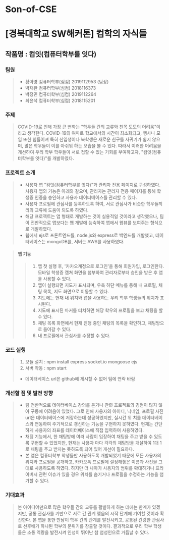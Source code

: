 # Son-of-CSE
# [경북대학교 SW해커톤] 컴학의 자식들
## 작품명 : 컴잇(컴퓨터학부를 잇다) 

### 팀원 
>- 황아영 컴퓨터학부(심컴) 2019112953 (팀장)
>- 박재완 컴퓨터학부(심컴) 2018116373
>- 박정민 컴퓨터학부(심컴) 2019112264
>- 최윤석 컴퓨터학부(심컴) 2018115201

### 주제
>COVID-19로 인해 가장 큰 변화는 "학우들 간의 교류와 친목 도모의 어려움"이라고 생각한다. COVID-19의 여파로 학교에서의 시간이 최소화되고, 행사나 모임 또한 힘들어져 특히 신입생이나 복학생은 새로운 친구를 사귀기가 쉽지 않으며, 많은 학우들이 이를 아쉬워 하는 모습을 볼 수 있다. 따라서 이러한 어려움을 개선하여 우리 학부 학우들이 서로 접할 수 있는 기회를 부여하고자, "컴잇(컴퓨터학부를 잇다)"를 개발하였다.

### 프로젝트 소개
>- 사용자 앱 "컴잇(컴퓨터학부를 잇다)"과 관리자 전용 페이지로 구성하였다. 사용자 앱의 기능은 아래와 같으며, 관리자는 관리자 전용 페이지를 통해 학생증 인증을 승인하고 사용자 데이터베이스를 관리할 수 있다.
>- 사용자 프로필에 관심사를 등록하도록 하여, 서로 관심사가 비슷한 학우들끼리의 교류에 도움이 되도록 하였다.
>- 해당 프로젝트는 앱 형태로 개발하는 것이 실용적일 것이라고 생각했으나, 팀이 전반적으로 앱보다는 웹 개발에 능숙하여 앱에서 웹뷰를 보여주는 형식으로 개발하였다.
>- 웹에서 ejs로 프론트엔드를, node.js와 express로 백엔드를 개발했고, 데이터베이스는 mongoDB를, 서버는 AWS를 사용하였다.

>#### 앱 기능
>>1. 앱 첫 실행 후, '카카오계정으로 로그인'을 통해 회원가입, 로그인한다. 모바일 학생증 캡쳐 화면을 첨부하여 관리자로부터 승인을 받은 후 앱을 사용할 수 있다.
>>2. 앱이 실행되면 지도가 표시되며, 우측 하단 메뉴를 통해 내 프로필, 채팅 목록, 지도 화면으로 이동할 수 있다.
>>3. 지도에는 현재 내 위치와 앱을 사용하는 우리 학부 학생들의 위치가 표시된다.
>>4. 지도에 표시된 마커를 터치하면 해당 학우의 프로필을 보고 채팅을 할 수 있다.
>>5. 채팅 목록 화면에서 현재 진행 중인 채팅의 목록을 확인하고, 채팅방으로 들어갈 수 있다.
>>6. 내 프로필에서 관심사를 수정할 수 있다.

### 코드 실행 
>1. 모듈 설치 : npm install express socket.io mongoose ejs
>2. 서버 작동 : npm start
>* 데이터베이스 url은 github에 게시할 수 없어 팀에 연락 바람

### 개선할 점 및 발전 방향
>- 팀 전반적으로 데이터베이스 강의를 듣거나 관련 프로젝트의 경험이 많지 않아 구동에 어려움이 있었다. 그로 인해 사용자의 아이디, 닉네임, 프로필 사진 url은 데이터베이스에 저장하는데 성공하였지만, 실시간 위 치를 데이터베이스와 연동하여 주기적으로 갱신하는 기능을 구현하지 못하였다. 현재는 간단하게 사용자의 좌표를 데이터베이스에 직접 입력하여 사용하였다.
>- 채팅 기능에서, 한 채팅방에 여러 사람이 입장하여 채팅을 주고 받을 수 있도록 구현할 수 있었지만, 현재는 사용자 마다 각각의 채팅방을 개설하여 1대 1로 채팅을 주고 받지는 못하도록 되어 있어 개선이 필요하다.
>- 본 앱은 컴퓨터학부 학생들만 사용하도록 개발되었기 때문에 모든 사용자의 위치와 프로필을 공개하고, 카카오톡 프로필에 설정해놓은 이름과 사진을 그대로 사용하도록 하였다. 하지만 더 나아가 사용자의 범위를 확대하거나 프라이버시 관련 이슈가 있을 경우 위치를 숨기거나 프로필을 수정하는 기능을 첨가할 수 있다.

### 기대효과
>본 아이디어만으로 많은 학우들 간의 교류를 활발하게 하는 데에는 한계가 있겠지만, 공통 관심사를 기반으로 서로 간 관계 맺음의 시작 단계에 기여할 것이라 확신한다. 본 앱을 통한 만남이 학우 간의 관계를 발전시키고, 공통된 건강한 관심사로 선후배가 하나된 학부의 분위기를 창출할 것이다. 결과적으로 우리 학부 학생들은 소통 역량을 발전시켜 인성이 뛰어난 참 첨성인으로 거듭날 수 있다.

